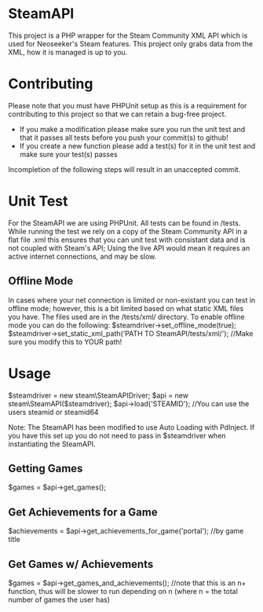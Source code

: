 # SteamAPI

This project is a PHP wrapper for the Steam Community XML API which is used for Neoseeker's Steam features. This project only grabs data from the XML, how it is managed is up to you.

# Contributing
Please note that you must have PHPUnit setup as this is a requirement for contributing to this project so that we can retain a bug-free project.

* If you make a modification please make sure you run the unit test and that it passes all tests before you push your commit(s) to github!
* If you create a new function please add a test(s) for it in the unit test and make sure your test(s) passes

Incompletion of the following steps will result in an unaccepted commit.

# Unit Test
For the SteamAPI we are using PHPUnit. All tests can be found in /tests.
While running the test we rely on a copy of the Steam Community API in a flat file .xml this ensures that you can unit test with consistant data and is not coupled with Steam's API; Using the live API would mean it requires an active internet connections, and may be slow.

## Offline Mode
In cases where your net connection is limited or non-existant you can test in offline mode; however, this is a bit limited based on what static XML files you have. The files used are in the /tests/xml/ directory.
To enable offline mode you can do the following:
$steamdriver->set_offline_mode(true);
$steamdriver->set_static_xml_path('PATH TO SteamAPI/tests/xml/'); //Make sure you modify this to YOUR path!

# Usage
$steamdriver = new steam\SteamAPIDriver;
$api = new steam\SteamAPI($steamdriver);
$api->load('STEAMID'); //You can use the users steamid or steamid64

Note: The SteamAPI has been modified to use Auto Loading with PdInject. If you have this set up you do not need to pass in $steamdriver when instantiating the SteamAPI.

## Getting Games
$games = $api->get_games();

## Get Achievements for a Game
$achievements = $api->get_achievements_for_game('portal'); //by game title

## Get Games w/ Achievements
$games = $api->get_games_and_achievements(); //note that this is an n+ function, thus will be slower to run depending on n (where n = the total number of games the user has)
